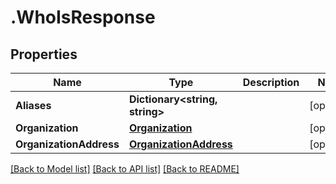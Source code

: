 # .WhoIsResponse
## Properties

Name | Type | Description | Notes
------------ | ------------- | ------------- | -------------
**Aliases** | **Dictionary&lt;string, string&gt;** |  | [optional] 
**Organization** | [**Organization**](Organization.md) |  | [optional] 
**OrganizationAddress** | [**OrganizationAddress**](OrganizationAddress.md) |  | [optional] 

[[Back to Model list]](../README.md#documentation-for-models) [[Back to API list]](../README.md#documentation-for-api-endpoints) [[Back to README]](../README.md)

